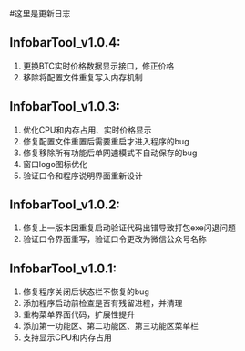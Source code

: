 #这里是更新日志
## InfobarTool_v1.0.4:
1. 更换BTC实时价格数据显示接口，修正价格
2. 移除将配置文件重复写入内存机制

## InfobarTool_v1.0.3:
1. 优化CPU和内存占用、实时价格显示
2. 修复配置文件重置后需要重启才进入程序的bug
3. 修复移除所有功能后单网速模式不自动保存的bug
4. 窗口logo图标优化
5. 验证口令和程序说明界面重新设计

## InfobarTool_v1.0.2:
1. 修复上一版本因重复启动验证代码出错导致打包exe闪退问题
2. 验证口令界面重写，验证口令更改为微信公众号名称


## InfobarTool_v1.0.1:
1. 修复程序关闭后状态栏不恢复的bug
2. 添加程序启动前检查是否有残留进程，并清理  
3. 重构菜单界面代码，扩展性提升 
4. 添加第一功能区、第二功能区、第三功能区菜单栏
5. 支持显示CPU和内存占用
